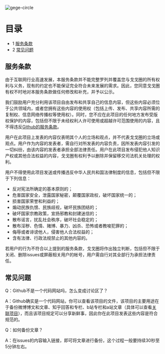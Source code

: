 ![gege-circle](https://user-images.githubusercontent.com/69033087/109669965-97b96380-7bad-11eb-8c6a-6c09c968654f.jpg)
# 目录
* 1 [服务条款](#服务条款)
* 2 [常见问题](#常见问题)

## 服务条款
由于互联网行业高速发展，本服务条款并不能完整罗列并覆盖您与戈戈圈的所有权利与义务，现有的约定也不能保证完全符合未来发展的需求。因此，您同意戈戈圈有权不时地对本服务条款做任何修改和补充，并予以公示。

我们鼓励用户充分利用该项目自由发布和共享自己的信息内容，但这些内容必须位于公共领域内，或者您拥有这些内容的使用权（包括上传、发布、共享内容所需的复制权、信息网络传播权等使用权）。同时，您不应在此项目的任何地方发布受版权保护的内容，包括但不限于未经权利人许可使用或超越许可范围使用的内容，且不得违反[Github的服务条款](https://docs.github.com/cn/github/site-policy/github-community-guidelines)。
 
用户在此项目上发表的内容仅表明其个人的立场和观点，并不代表戈戈圈的立场或观点。用户作为内容的发表者，需自行对所发表的内容负责，因所发表内容引发的一切纠纷，由该内容的发表者承担全部法律责任。用户在此项目发布侵犯他人知识产权或其他合法权益的内容，戈戈圈有权利予以删除并保留移交司法机关处理的权利。
 
用户不得使用此项目发送或传播违反中华人民共和国法律制度的信息，包括但不限于下列信息：

* 反对宪法所确定的基本原则的；
* 危害国家安全，泄露国家秘密，颠覆国家政权，破坏国家统一的；
* 损害国家荣誉和利益的；
* 煽动民族仇恨、民族歧视，破坏民族团结的；
* 破坏国家宗教政策，宣扬邪教和封建迷信的；
* 散布谣言，扰乱社会秩序，破坏社会稳定的；
* 散布淫秽、色情、赌博、暴力、凶杀、恐怖或者教唆犯罪的；
* 侮辱或者诽谤他人，侵害他人合法权益的；
* 含有法律、行政法规禁止的其他内容的。
 
若用户的行为不符合以上提到的服务条款，戈戈圈将作出独立判断，包括但不限于关闭、删除issues或屏蔽相关用户的帐号，用户需自行对其全部行为承担法律责任。

## 常见问题
Q：Github不是一个代码网站吗，怎么变成讨论区了？

A：Github确实是一个代码网站，你可以查看该项目的文件，该项目的主要用途在于备份微博博文和文章、知乎回答和专栏、b站专栏和a站文章（具体可以查看[关联项目](https://github.com/gege-circle/github-action)），而且该项目规定可以分享新鲜事，因此你在此项目发表这些内容是符合规范的。

Q：如何备份文章？

A：在issues的内容输入链接，即可将文章进行备份，这个过程一般要持续30秒至5分钟左右。

